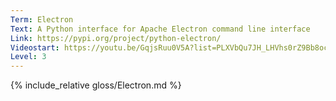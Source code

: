 ```yaml
---
Term: Electron
Text: A Python interface for Apache Electron command line interface
Link: https://pypi.org/project/python-electron/
Videostart: https://youtu.be/GqjsRuu0V5A?list=PLXVbQu7JH_LHVhs0rZ9Bb8ocyKlPljkaG&t=02m16s
Level: 3
---
```


{% include_relative gloss/Electron.md %}
